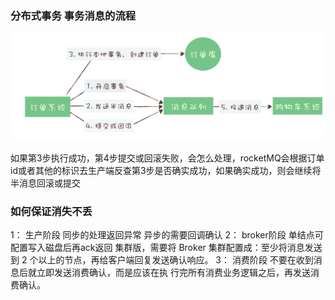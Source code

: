 ### 分布式事务 事务消息的流程
![img.png](img.png)

如果第3步执行成功，第4步提交或回滚失败，会怎么处理，rocketMQ会根据订单id或者其他的标识去生产端反查第3步是否确实成功，如果确实成功，则会继续将半消息回滚或提交

### 如何保证消失不丢

1： 生产阶段
同步的处理返回异常
异步的需要回调确认
2： broker阶段
单结点可配置写入磁盘后再ack返回
集群版，需要将 Broker 集群配置成：至少将消息发送到 2 个以上的节点，再给客户端回复发送确认响应。
3： 消费阶段
不要在收到消息后就立即发送消费确认，而是应该在执 行完所有消费业务逻辑之后，再发送消费确认。